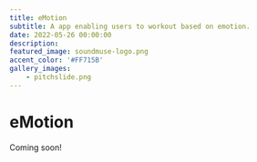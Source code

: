 ```yaml
---
title: eMotion
subtitle: A app enabling users to workout based on emotion.
date: 2022-05-26 00:00:00
description: 
featured_image: soundmuse-logo.png
accent_color: '#FF715B'
gallery_images:
    - pitchslide.png
---
```

# eMotion

Coming soon!
